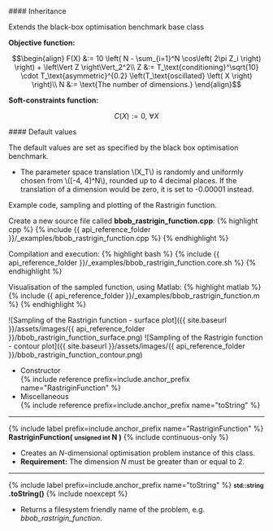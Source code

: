 <div class="custom-callout custom-callout-info">
#### Inheritance

Extends the black-box optimisation benchmark base class
</div>

**Objective function:**

$$\begin{align}
F(X) &:= 10 \left( N - \sum_{i=1}^N \cos\left( 2\pi Z_i \right) \right) + \left\Vert Z \right\Vert_2^2\\
Z &:= T_\text{conditioning}^\sqrt{10} \cdot T_\text{asymmetric}^{0.2} \left(T_\text{oscillated} \left( X \right) \right)\\
N &:= \text{The number of dimensions.}
\end{align}$$

**Soft-constraints function:**

$$C(X) := 0, \ \forall X$$

<div class="custom-callout custom-callout-info">
#### Default values

The default values are set as specified by the black box optimisation benchmark.

- The parameter space translation \\(X_T\\) is randomly and uniformly chosen from \\([-4, 4]^N\\), rounded up to 4 decimal places. If the translation of a dimension would be zero, it is set to -0.00001 instead.
</div>

Example code, sampling and plotting of the Rastrigin function.

Create a new source file called **bbob_rastrigin_function.cpp**:
{% highlight cpp %}
{% include {{ api_reference_folder }}/_examples/bbob_rastrigin_function.cpp %}
{% endhighlight %}

Compilation and execution:
{% highlight bash %}
{% include {{ api_reference_folder }}/_examples/bbob_rastrigin_function.core.sh %}
{% endhighlight %}

Visualisation of the sampled function, using Matlab:
{% highlight matlab %}
{% include {{ api_reference_folder }}/_examples/bbob_rastrigin_function.m %}
{% endhighlight %}

![Sampling of the Rastrigin function - surface plot]({{ site.baseurl }}/assets/images/{{ api_reference_folder }}/bbob_rastrigin_function_surface.png)
![Sampling of the Rastrigin function - contour plot]({{ site.baseurl }}/assets/images/{{ api_reference_folder }}/bbob_rastrigin_function_contour.png)

- Constructor<br>
  {% include reference prefix=include.anchor_prefix name="RastriginFunction" %}
- Miscellaneous<br>
  {% include reference prefix=include.anchor_prefix name="toString" %}

---
{% include label prefix=include.anchor_prefix name="RastriginFunction" %}
**RastriginFunction( <small>unsigned int</small> N )** {% include continuous-only %}

- Creates an *N*-dimensional optimisation problem instance of this class.
- **Requirement:** The dimension *N* must be greater than or equal to 2.

---
{% include label prefix=include.anchor_prefix name="toString" %}
**<small>std::string</small> .toString()** {% include noexcept %}

- Returns a filesystem friendly name of the problem, e.g. *bbob_rastrigin_function*.